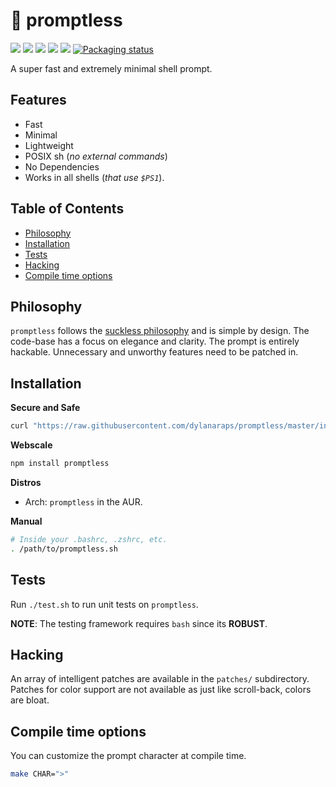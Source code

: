 # 🚀 promptless

<a href="https://discord.gg/BtnTPFF"><img src="https://img.shields.io/discord/440354555197128704.svg"></a>
<a href="https://travis-ci.org/dylanaraps/promptless"><img src="https://travis-ci.org/dylanaraps/promptless.svg?branch=master"></a>
<a href=""><img src="https://img.shields.io/badge/coverage-100%25-green.svg"></a>
<a href=""><img src="https://img.shields.io/github/size/dylanaraps/promptless/promptless.sh.svg?style=flat"></a>
<a href=""><img src="https://img.shields.io/snyk/vulnerabilities/npm/promptless.svg?style=flat"></a>
<a href="https://repology.org/metapackage/promptless"><img src="https://repology.org/badge/tiny-repos/promptless.svg" alt="Packaging status"></a>

A super fast and extremely minimal shell prompt.

## Features

- Fast
- Minimal
- Lightweight
- POSIX sh (*no external commands*)
- No Dependencies
- Works in all shells (*that use `$PS1`*).

## Table of Contents

<!-- vim-markdown-toc GFM -->

* [Philosophy](#philosophy)
* [Installation](#installation)
* [Tests](#tests)
* [Hacking](#hacking)
* [Compile time options](#compile-time-options)

<!-- vim-markdown-toc -->


## Philosophy

`promptless` follows the [suckless philosophy](https://suckless.org/philosophy/) and is simple by design. The code-base has a focus on elegance and clarity. The prompt is entirely hackable. Unnecessary and unworthy features need to be patched in.


## Installation

**Secure and Safe**

```sh
curl "https://raw.githubusercontent.com/dylanaraps/promptless/master/install.sh" | sh
```

**Webscale**

```sh
npm install promptless
```

**Distros**

- Arch: `promptless` in the AUR.

**Manual**

```sh
# Inside your .bashrc, .zshrc, etc.
. /path/to/promptless.sh
```

## Tests

Run `./test.sh` to run unit tests on `promptless`.

**NOTE**: The testing framework requires `bash` since its **ROBUST**.


## Hacking

An array of intelligent patches are available in the `patches/` subdirectory. Patches for color support are not available as just like scroll-back, colors are bloat.


## Compile time options

You can customize the prompt character at compile time.

```sh
make CHAR=">"
```
